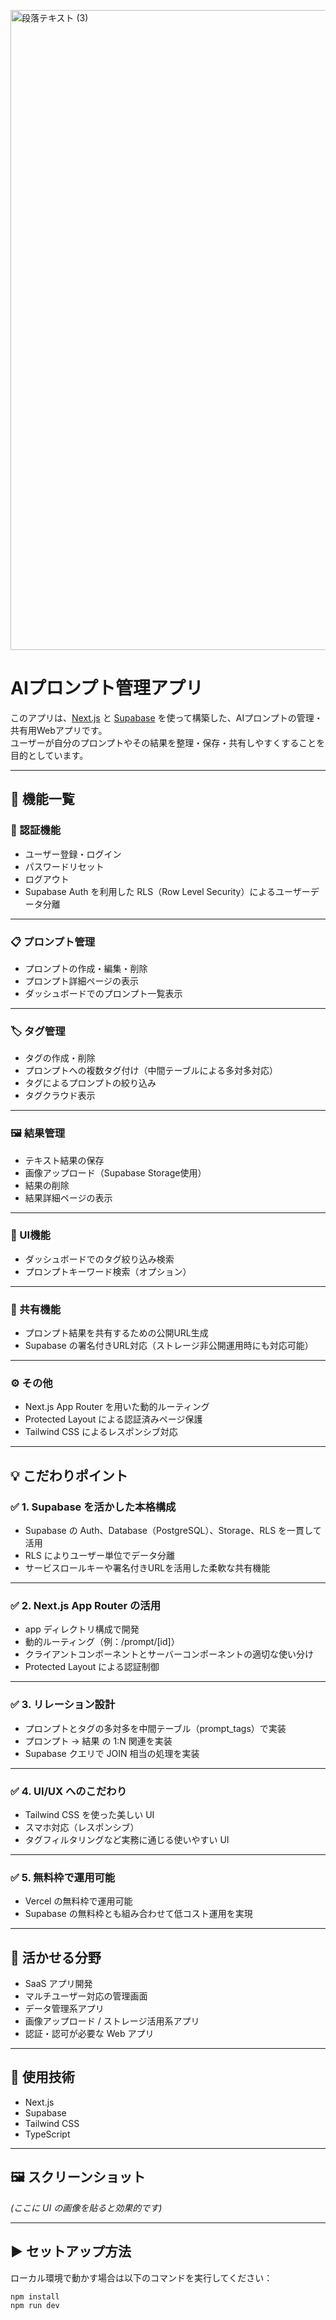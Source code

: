 <p>
<img width="1536" height="1024" alt="段落テキスト (3)" src="https://github.com/user-attachments/assets/d16a4aea-4395-4808-b6f2-097b4321ce0a" />
</p>

# AIプロンプト管理アプリ

このアプリは、[Next.js](https://nextjs.org) と [Supabase](https://supabase.com) を使って構築した、AIプロンプトの管理・共有用Webアプリです。  
ユーザーが自分のプロンプトやその結果を整理・保存・共有しやすくすることを目的としています。

---

## 🚀 機能一覧

### 🔐 認証機能

- ユーザー登録・ログイン
- パスワードリセット
- ログアウト
- Supabase Auth を利用した RLS（Row Level Security）によるユーザーデータ分離

---

### 📋 プロンプト管理

- プロンプトの作成・編集・削除
- プロンプト詳細ページの表示
- ダッシュボードでのプロンプト一覧表示

---

### 🏷 タグ管理

- タグの作成・削除
- プロンプトへの複数タグ付け（中間テーブルによる多対多対応）
- タグによるプロンプトの絞り込み
- タグクラウド表示

---

### 🖼 結果管理

- テキスト結果の保存
- 画像アップロード（Supabase Storage使用）
- 結果の削除
- 結果詳細ページの表示

---

### 🔎 UI機能

- ダッシュボードでのタグ絞り込み検索
- プロンプトキーワード検索（オプション）

---

### 🔗 共有機能

- プロンプト結果を共有するための公開URL生成
- Supabase の署名付きURL対応（ストレージ非公開運用時にも対応可能）

---

### ⚙️ その他

- Next.js App Router を用いた動的ルーティング
- Protected Layout による認証済みページ保護
- Tailwind CSS によるレスポンシブ対応

---

## 💡 こだわりポイント

### ✅ 1. Supabase を活かした本格構成

- Supabase の Auth、Database（PostgreSQL）、Storage、RLS を一貫して活用
- RLS によりユーザー単位でデータ分離
- サービスロールキーや署名付きURLを活用した柔軟な共有機能

---

### ✅ 2. Next.js App Router の活用

- app ディレクトリ構成で開発
- 動的ルーティング（例：/prompt/[id]）
- クライアントコンポーネントとサーバーコンポーネントの適切な使い分け
- Protected Layout による認証制御

---

### ✅ 3. リレーション設計

- プロンプトとタグの多対多を中間テーブル（prompt_tags）で実装
- プロンプト → 結果 の 1:N 関連を実装
- Supabase クエリで JOIN 相当の処理を実装

---

### ✅ 4. UI/UX へのこだわり

- Tailwind CSS を使った美しい UI
- スマホ対応（レスポンシブ）
- タグフィルタリングなど実務に通じる使いやすい UI

---

### ✅ 5. 無料枠で運用可能

- Vercel の無料枠で運用可能
- Supabase の無料枠とも組み合わせて低コスト運用を実現

---

## 🎯 活かせる分野

- SaaS アプリ開発
- マルチユーザー対応の管理画面
- データ管理系アプリ
- 画像アップロード / ストレージ活用系アプリ
- 認証・認可が必要な Web アプリ

---

## 🔧 使用技術

- Next.js
- Supabase
- Tailwind CSS
- TypeScript

---

## 🖼 スクリーンショット

*(ここに UI の画像を貼ると効果的です)*

---

## ▶️ セットアップ方法

ローカル環境で動かす場合は以下のコマンドを実行してください：

```bash
npm install
npm run dev
